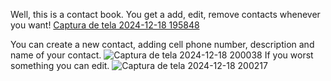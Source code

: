 Well, this is a contact book. You get a add, edit, remove contacts whenever you want!
[Captura de tela 2024-12-18 195848](https://github.com/user-attachments/assets/629a3853-e2f5-4e0e-ba2e-8715c0e8d4e9)

You can create a new contact, adding cell phone number, description and name of your contact.
![Captura de tela 2024-12-18 200038](https://github.com/user-attachments/assets/0b0aec3c-9038-4c1f-9913-6b35f11f3058)
If you worst something you can edit.
![Captura de tela 2024-12-18 200217](https://github.com/user-attachments/assets/72ffd9a8-a662-47b6-a82f-8dbed88873d5)

